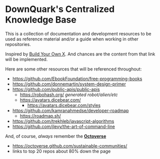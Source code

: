 # DownQuark's Centralized Knowledge Base

This is a collection of documentation and development resources to be used as reference material and/or a guide when working in other repositories.

Inspired by [Build Your Own X](https://github.com/danistefanovic/build-your-own-x). And chances are the content from that link will be implemented.

Here are some other resources that will be referenced throughout:
- https://github.com/EbookFoundation/free-programming-books
- https://github.com/donnemartin/system-design-primer
- https://github.com/public-apis/public-apis
  - https://robohash.org/ _generated robot/alien/etc_
  - https://avatars.dicebear.com/
    - https://avatars.dicebear.com/styles
- https://github.com/kamranahmedse/developer-roadmap
  - https://roadmap.sh/
- https://github.com/trekhleb/javascript-algorithms
- https://github.com/jlevy/the-art-of-command-line

And, of course, _always_ remember the **[Octoverse](https://octoverse.github.com/)**
 - https://octoverse.github.com/sustainable-communities/
  - links to top 20 repos about 80% down the page